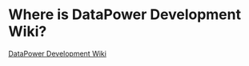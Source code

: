 # Where is DataPower Development Wiki?

[DataPower Development Wiki](https://w3-connections.ibm.com/wikis/home?lang=en-us#!/wiki/DPDev)
